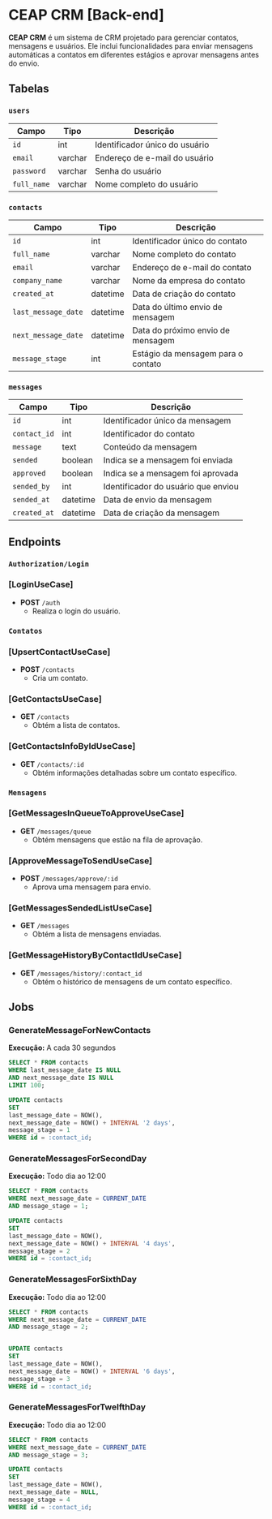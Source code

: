 # CEAP CRM [Back-end]

**CEAP CRM** é um sistema de CRM projetado para gerenciar contatos, mensagens e usuários. Ele inclui funcionalidades para enviar mensagens automáticas a contatos em diferentes estágios e aprovar mensagens antes do envio.

## Tabelas

### `users`

| Campo       | Tipo    | Descrição                      |
| ----------- | ------- | ------------------------------ |
| `id`        | int     | Identificador único do usuário |
| `email`     | varchar | Endereço de e-mail do usuário  |
| `password`  | varchar | Senha do usuário               |
| `full_name` | varchar | Nome completo do usuário       |

### `contacts`

| Campo               | Tipo     | Descrição                          |
| ------------------- | -------- | ---------------------------------- |
| `id`                | int      | Identificador único do contato     |
| `full_name`         | varchar  | Nome completo do contato           |
| `email`             | varchar  | Endereço de e-mail do contato      |
| `company_name`      | varchar  | Nome da empresa do contato         |
| `created_at`        | datetime | Data de criação do contato         |
| `last_message_date` | datetime | Data do último envio de mensagem   |
| `next_message_date` | datetime | Data do próximo envio de mensagem  |
| `message_stage`     | int      | Estágio da mensagem para o contato |

### `messages`

| Campo        | Tipo     | Descrição                           |
| ------------ | -------- | ----------------------------------- |
| `id`         | int      | Identificador único da mensagem     |
| `contact_id` | int      | Identificador do contato            |
| `message`    | text     | Conteúdo da mensagem                |
| `sended`     | boolean  | Indica se a mensagem foi enviada    |
| `approved`   | boolean  | Indica se a mensagem foi aprovada   |
| `sended_by`  | int      | Identificador do usuário que enviou |
| `sended_at`  | datetime | Data de envio da mensagem           |
| `created_at` | datetime | Data de criação da mensagem         |

## Endpoints

### `Authorization/Login`

### [LoginUseCase]

- **POST** `/auth`
  - Realiza o login do usuário.

### `Contatos`

### [UpsertContactUseCase]

- **POST** `/contacts`
  - Cria um contato.

### [GetContactsUseCase]

- **GET** `/contacts`
  - Obtém a lista de contatos.

### [GetContactsInfoByIdUseCase]

- **GET** `/contacts/:id`
  - Obtém informações detalhadas sobre um contato específico.

### `Mensagens`

### [GetMessagesInQueueToApproveUseCase]

- **GET** `/messages/queue`
  - Obtém mensagens que estão na fila de aprovação.

### [ApproveMessageToSendUseCase]

- **POST** `/messages/approve/:id`
  - Aprova uma mensagem para envio.

### [GetMessagesSendedListUseCase]

- **GET** `/messages`
  - Obtém a lista de mensagens enviadas.

### [GetMessageHistoryByContactIdUseCase]

- **GET** `/messages/history/:contact_id`
  - Obtém o histórico de mensagens de um contato específico.

## Jobs

### GenerateMessageForNewContacts

**Execução:** A cada 30 segundos

```sql
SELECT * FROM contacts
WHERE last_message_date IS NULL
AND next_message_date IS NULL
LIMIT 100;

UPDATE contacts
SET 
last_message_date = NOW(),
next_message_date = NOW() + INTERVAL '2 days',
message_stage = 1
WHERE id = :contact_id;
```

### GenerateMessagesForSecondDay

**Execução:** Todo dia ao 12:00

```sql
SELECT * FROM contacts
WHERE next_message_date = CURRENT_DATE
AND message_stage = 1;

UPDATE contacts
SET 
last_message_date = NOW(),
next_message_date = NOW() + INTERVAL '4 days',
message_stage = 2
WHERE id = :contact_id;
```

### GenerateMessagesForSixthDay

**Execução:** Todo dia ao 12:00

```sql
SELECT * FROM contacts 
WHERE next_message_date = CURRENT_DATE 
AND message_stage = 2;


UPDATE contacts 
SET 
last_message_date = NOW(), 
next_message_date = NOW() + INTERVAL '6 days', 
message_stage = 3
WHERE id = :contact_id;
```

### GenerateMessagesForTwelfthDay

**Execução:** Todo dia ao 12:00

```sql
SELECT * FROM contacts 
WHERE next_message_date = CURRENT_DATE 
AND message_stage = 3;

UPDATE contacts 
SET 
last_message_date = NOW(), 
next_message_date = NULL, 
message_stage = 4 
WHERE id = :contact_id;

```
